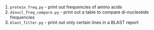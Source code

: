 1. `protein_freq.py` - print out frequencies of amino acids
2. `dinucl_freq_compare.py` - print out a table to compare di-nucleotide frequencies
3. `blast_filter.py` - print out only certain lines in a BLAST report
